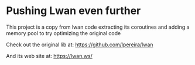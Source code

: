 # Pushing Lwan even further

This project is a copy from lwan code extracting its coroutines and adding a memory pool to try optimizing the original code


Check out the original lib at: https://github.com/lpereira/lwan

And its web site at: https://lwan.ws/
